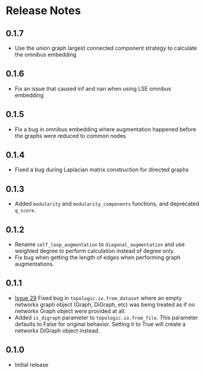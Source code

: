 # Release Notes
## 0.1.7
- Use the union graph largest connected component strategy to calculate the omnibus embedding
## 0.1.6
- Fix an issue that caused inf and nan when using LSE omnibus embedding
## 0.1.5
- Fix a bug in omnibus embedding where augmentation happened before the graphs were reduced to common nodes
## 0.1.4
- Fixed a bug during Laplacian matrix construction for directed graphs
## 0.1.3
- Added `modularity` and `modularity_components` functions, and deprecated `q_score`.
## 0.1.2
- Rename `self_loop_augmentation` to `diagonal_augmentation` and use weighted degree to perform calculation instead of degree only.
- Fix bug when getting the length of edges when performing graph augmentations.
## 0.1.1
- [Issue 29](https://github.com/microsoft/topologic/issues/29) Fixed bug in `topologic.io.from_dataset` where an empty networkx graph object (Graph, DiGraph, etc) was being treated as if no networkx Graph object were provided at all.
- Added `is_digraph` parameter to `topologic.io.from_file`. This parameter defaults to False for original behavior. Setting it to True will create a networkx DiGraph object instead.

## 0.1.0
- Initial release

